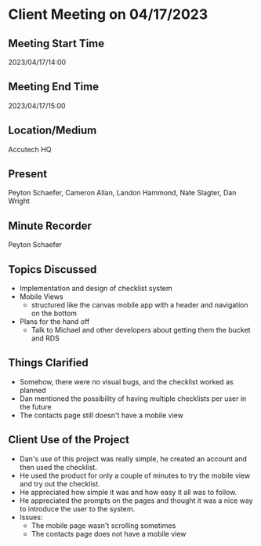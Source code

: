 # Client Meeting on 04/17/2023

## Meeting Start Time

2023/04/17/14:00

## Meeting End Time

2023/04/17/15:00

## Location/Medium

Accutech HQ

## Present

Peyton Schaefer, Cameron Allan, Landon Hammond, Nate Slagter, Dan Wright

## Minute Recorder

Peyton Schaefer

## Topics Discussed

- Implementation and design of checklist system
- Mobile Views
  - structured like the canvas mobile app with a header and navigation on the bottom
- Plans for the hand off
  - Talk to Michael and other developers about getting them the bucket and RDS

## Things Clarified

- Somehow, there were no visual bugs, and the checklist worked as planned
- Dan mentioned the possibility of having multiple checklists per user in the future
- The contacts page still doesn't have a mobile view

## Client Use of the Project

- Dan's use of this project was really simple, he created an account and then used the checklist.
- He used the product for only a couple of minutes to try the mobile view and try out the checklist.
- He appreciated how simple it was and how easy it all was to follow.
- He appreciated the prompts on the pages and thought it was a nice way to introduce the user to the system.
- Issues:
  - The mobile page wasn't scrolling sometimes
  - The contacts page does not have a mobile view
